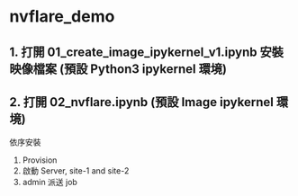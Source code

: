 # nvflare_demo
## 1. 打開 01_create_image_ipykernel_v1.ipynb 安裝映像檔案 (預設 Python3 ipykernel 環境)

## 2. 打開 02_nvflare.ipynb  (預設 Image ipykernel 環境)
依序安裝 
1. Provision
2. 啟動 Server, site-1 and site-2
3. admin 派送 job 
